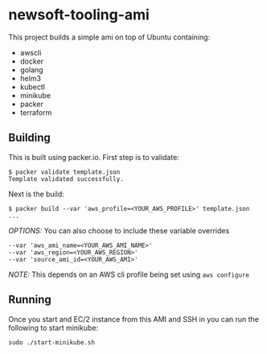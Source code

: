 # newsoft-tooling-ami

This project builds a simple ami on top of Ubuntu containing:

* awscli
* docker
* golang
* helm3
* kubectl
* minikube
* packer
* terraform

## Building

This is built using packer.io. First step is to validate:

```
$ packer validate template.json
Template validated successfully.
```
Next is the build:
```
$ packer build --var 'aws_profile=<YOUR_AWS_PROFILE>' template.json
...
```
*OPTIONS:* You can also choose to include these variable overrides
```
--var 'aws_ami_name=<YOUR_AWS_AMI_NAME>'
--var 'aws_region=<YOUR_AWS_REGION>'
--var 'source_ami_id=<YOUR_AWS_AMI>'
```

*NOTE:* This depends on an AWS cli profile being set using `aws configure`

## Running

Once you start and EC/2 instance from this AMI and SSH in you can run the following to start minikube:
```
sudo ./start-minikube.sh
```